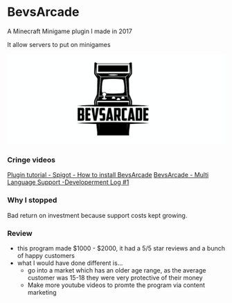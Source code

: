 # BevsArcade
A Minecraft Minigame plugin I made in 2017

It allow servers to put on minigames

![BevsArcade logo](./arcadelogo.png)

### Cringe videos
[Plugin tutorial - Spigot - How to install BevsArcade](https://www.youtube.com/watch?v=z2TpiRXeQ6c)
[BevsArcade - Multi Language Support -Developerment Log #1](https://www.youtube.com/watch?v=x552MUTayEI)

### Why I stopped
Bad return on investment because support costs kept growing.

### Review
* this program made $1000 - $2000, it had a 5/5 star reviews and a bunch of happy customers
* what I would have done different is...
  * go into a market which has an older age range, as the average customer 
was 15-18 they were very protective of their money
  * Make more youtube videos to promte the program via content marketing
